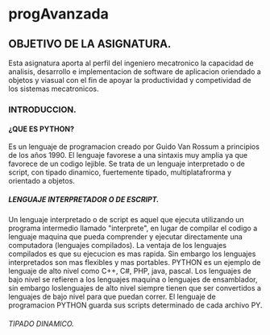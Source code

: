 # progAvanzada
## OBJETIVO DE LA ASIGNATURA.
Esta asignatura aporta al perfil del ingeniero mecatronico la capacidad de analisis, desarrollo e implementacion de software de aplicacion oriendado a objetos y viasual con el fin de apoyar la productividad y competividad de los sistemas mecatronicos.
### INTRODUCCION.
#### ¿QUE ES PYTHON?
Es un lenguaje de programacion creado por Guido Van Rossum a principios de los años 1990. El lenguaje favorese a una sintaxis muy amplia ya que favorece de un codigo lejible. Se trata de un lenguaje interpretado o de script, con tipado dinamico, fuertemente tipado, multiplatafrorma y orientado a objetos.
##### LENGUAJE INTERPRETADOR O DE ESCRIPT.
Un lenguaje interpretado o de script es aquel que ejecuta utilizando un programa intermedio llamado "interprete", en lugar de compilar el codigo a lenguaje maquina  que pueda comprender y ejecutar directamente una computadora (lenguajes compilados). La ventaja de los lenguajes compilados es que su ejecucion es mas rapida. Sin embargo los lenguajes interpretados son mas flexibles y mas portables. PYTHON es un ejemplo de lenguaje de alto nivel como C++, C#, PHP, java, pascal. Los lenguajes de bajo nivel se refieren a los lenguajes maquina o lenguajes de ensamblador, sin embargo loslenguajes de alto nivel siempre tienen que ser convertidos a lenguajes de bajo nivel para que puedan correr. El lenguaje de programacion PYTHON guarda sus scripts determinado de cada archivo PY.
###### TIPADO DINAMICO.
